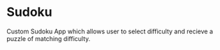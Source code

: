 # Sudoku
Custom Sudoku App which allows user to select difficulty and recieve a puzzle of matching difficulty. 
